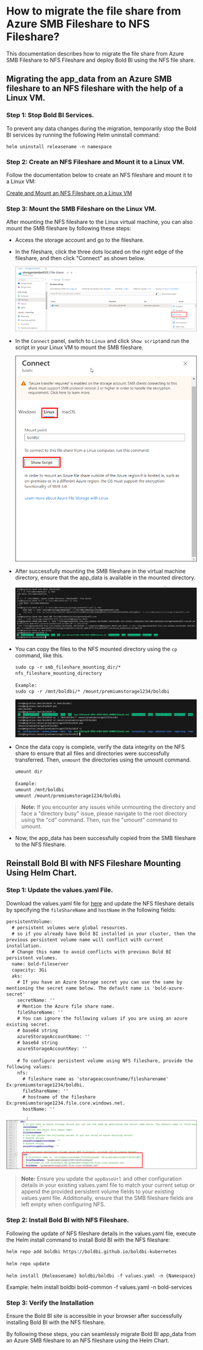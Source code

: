 # How to migrate the file share from Azure SMB Fileshare to NFS Fileshare?

This documentation describes how to migrate the file share from Azure SMB Fileshare to NFS Fileshare and deploy Bold BI using the NFS file share.


## Migrating the app_data from an Azure SMB fileshare to an NFS fileshare with the help of a Linux VM.

### Step 1: Stop Bold BI Services.

To prevent any data changes during the migration, temporarily stop the Bold BI services by running the following Helm uninstall command:

```shell
helm uninstall releasename -n namespace
```
### Step 2: Create an NFS Fileshare and Mount it to a Linux VM.

Follow the documentation below to create an NFS fileshare and mount it to a Linux VM:

[Create and Mount an NFS Fileshare on a Linux VM](https://learn.microsoft.com/en-us/azure/storage/files/storage-files-quick-create-use-linux?source=recommendations)

### Step 3: Mount the SMB Fileshare on the Linux VM.

After mounting the NFS fileshare to the Linux virtual machine, you can also mount the SMB fileshare by following these steps:

* Access the storage account and go to the fileshare.

* In the fileshare, click the three dots located on the right edge of the fileshare, and then click "Connect" as shown below.

    ![smb storage account](images/smb_storage_account.png)

* In the `Connect` panel, switch to `Linux` and click `Show script`and run the script in your Linux VM to mount the SMB fileshare.

    ![smb connect panel](images/smb_connect_panel.png)

* After successfully mounting the SMB fileshare in the virtual machine directory, ensure that the app_data is available in the mounted directory. 

    ![smb mount](images/smb_mount.png)

* You can copy the files to the NFS mounted directory using the `cp` command, like this.

    ```shell
    sudo cp -r smb_fileshare_mounting_dir/* nfs_fileshare_mounting_directory

    Example:
    sudo cp -r /mnt/boldbi/* /mount/premiumstorage1234/boldbi
    ```
    ![copy files](images/copy_files.png)

* Once the data copy is complete, verify the data integrity on the NFS share to ensure that all files and directories were successfully transferred. Then, `unmount` the directories using the umount command.

    ```shell
    umount dir

    Example:
    umount /mnt/boldbi 
    umount /mount/premiumstorage1234/boldbi
    ```   
> **Note:** If you encounter any issues while unmounting the directory and face a "directory busy" issue, please navigate to the root directory using the "cd" command. Then, run the "umount" command to umount. 

* Now, the app_data has been successfully copied from the SMB fileshare to the NFS fileshare.

## Reinstall Bold BI with NFS Fileshare Mounting Using Helm Chart.

### Step 1: Update the values.yaml File.
Download the values.yaml file for [here](https://github.com/boldbi/boldbi-kubernetes/blob/main/helm/custom-values/common-aks-values.yaml) and update the NFS fileshare details by specifying the `fileShareName` and `hostName` in the following fields:

```shell
persistentVolume:
  # persistent volumes were global resources. 
  # so if you already have Bold BI installed in your cluster, then the previous persistent volume name will conflict with current installation.
  # Change this name to avoid conflicts with previous Bold BI persistent volumes.
  name: bold-fileserver
  capacity: 3Gi
  aks:
    # If you have an Azure Storage secret you can use the same by mentioning the secret name below. The default name is 'bold-azure-secret'
    secretName: ''
    # Mention the Azure file share name.
    fileShareName: ''
    # You can ignore the following values if you are using an azure existing secret.
    # base64 string
    azureStorageAccountName: ''
    # base64 string
    azureStorageAccountKey: ''
    
    # To configure persistent volume using NFS fileshare, provide the following values:
    nfs:
      # fileshare name as 'storageaccountname/filesharename' Ex:premiumstorage1234/boldbi.
      fileShareName: ''
      # hostname of the fileshare Ex:premiumstorage1234.file.core.windows.net.
      hostName: ''
```
![nfs values](images/nfs_values.png)

> **Note:** Ensure you update the `appBaseUrl` and other configuration details in your existing values.yaml file to match your current setup or append the provided persistent volume fields to your existing values.yaml file. Additionally, ensure that the SMB fileshare fields are left empty when configuring NFS. 

### Step 2: Install Bold BI with NFS Fileshare.

Following the update of NFS fileshare details in the values.yaml file, execute the Helm install command to install Bold BI with the NFS fileshare:

```shell
helm repo add boldbi https://boldbi.github.io/boldbi-kubernetes

helm repo update

helm install {Releasename} boldbi/boldbi -f values.yaml -n {Namespace}
```
Example:
helm install boldbi bold-common -f values.yaml -n bold-services

### Step 3: Verify the Installation

Ensure the Bold BI site is accessible in your browser after successfully installing Bold BI with the NFS fileshare.

By following these steps, you can seamlessly migrate Bold BI app_data from an Azure SMB fileshare to an NFS fileshare using the Helm Chart.
